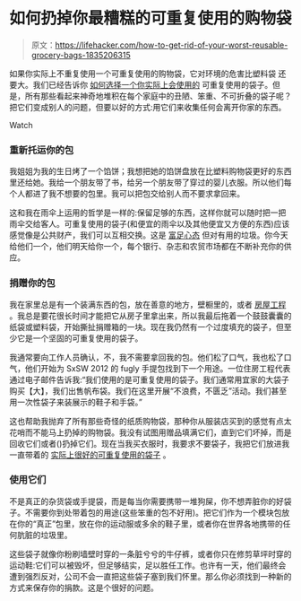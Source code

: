 # 如何扔掉你最糟糕的可重复使用的购物袋

> 原文：<https://lifehacker.com/how-to-get-rid-of-your-worst-reusable-grocery-bags-1835206315>

如果你实际上不重复使用一个可重复使用的购物袋，它对环境的危害比塑料袋 还要大。我们已经告诉你 [如何选择一个你实际上会使用的](https://lifehacker.com/how-to-actually-use-your-reusable-grocery-bags-1821390104) 可重复使用的袋子。但是，所有那些看起来神奇地堆积在每个家庭中的丑陋、笨重、不可折叠的袋子呢？把它们变成别人的问题，但要以好的方式:用它们来收集任何会离开你家的东西。

Watch

### 重新托运你的包

我姐姐为我的生日烤了一个馅饼；我想把她的馅饼盘放在比塑料购物袋更好的东西里还给她。我给一个朋友带了书，给另一个朋友带了穿过的婴儿衣服。所以他们每个人都进了我不想要的包里。我可以把包交给别人而不要求拿回来。

这和我在雨伞上运用的哲学是一样的:保留足够的东西，这样你就可以随时把一把雨伞交给客人。可重复使用的袋子(和便宜的雨伞以及其他便宜又方便的东西)应该感觉像是公共财产，我们可以互相交换。这是 [富足心态](https://lifehacker.com/stop-procrastinating-with-the-abundance-mentality-143572) 但对有用的垃圾。你今天给他们一个，他们明天给你一个，每个银行、杂志和农贸市场都在不断补充你的供应。

### 捐赠你的包

我在家里总是有一个装满东西的包，放在善意的地方，壁橱里的，或者 [房屋工程](https://www.housingworks.org/) 。我总是要花很长时间才能把它从房子里拿出来，所以我最后拖着一个鼓鼓囊囊的纸袋或塑料袋，开始撕扯捐赠箱的一块。现在我仍然有一个过度填充的袋子，但至少它是一个坚固的可重复使用的袋子。

我通常要向工作人员确认，不，我不需要拿回我的包。他们松了口气，我也松了口气，他们开始为 SxSW 2012 的 fugly 手提包找到下一个用途。一位住房工程代表通过电子邮件告诉我:“我们使用的是可重复使用的袋子。我们通常用宜家的大袋子购买【大】，我们出售帆布袋。我们在这里开展“不浪费，不匮乏”活动。我们甚至用一次性袋子来装展示的鞋子和手袋。”

这也帮助我抛弃了所有那些奇怪的纸质购物袋，那种你从服装店买到的感觉有点太花哨而不能马上扔掉的购物袋。我没有试图用赠品填满它们，直到它们坏掉，而是回收它们或者()扔掉它们。现在当我买衣服时，我要求不要袋子，我把它们放进我一直带着的 [实际上很好的可重复使用的袋子](https://lifehacker.com/how-to-actually-use-your-reusable-grocery-bags-1821390104) 。

### 使用它们

不是真正的杂货袋或手提袋，而是每当你需要携带一堆狗屎，你不想弄脏你的好袋子。不需要你到处带着包的用途(这些笨重的包不好用)。把它们作为一个模块包放在你的“真正”包里，放在你的运动服或多余的鞋子里，或者你在世界各地携带的任何肮脏的垃圾里。

这些袋子就像你粉刷墙壁时穿的一条脏兮兮的牛仔裤，或者你只在修剪草坪时穿的运动鞋:它们可以被毁坏，但足够结实，足以胜任工作。也许有一天，他们最终会遭到强烈反对，公司不会一直把这些袋子塞到我们怀里。那么你必须找到一种新的方式来保存你的捐款。这是个很好的问题。